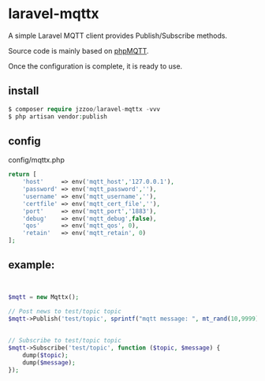 # laravel-mqttx

A simple Laravel MQTT client provides Publish/Subscribe methods.

Source code is mainly based on [phpMQTT](https://github.com/bluerhinos/phpMQTT).

Once the configuration is complete, it is ready to use.

## install 


```php
$ composer require jzzoo/laravel-mqttx -vvv
$ php artisan vendor:publish
```

## config

config/mqttx.php

```php
return [
    'host'     => env('mqtt_host','127.0.0.1'),
    'password' => env('mqtt_password',''),
    'username' => env('mqtt_username',''),
    'certfile' => env('mqtt_cert_file',''),
    'port'     => env('mqtt_port','1883'),
    'debug'    => env('mqtt_debug',false),
    'qos'      => env('mqtt_qos', 0),
    'retain'   => env('mqtt_retain', 0)
];
```

## example: 
```php


$mqtt = new Mqttx();

// Post news to test/topic topic
$mqtt->Publish('test/topic', sprintf("mqtt message: ", mt_rand(10,9999)));
   
   
// Subscribe to test/topic topic       
$mqtt->Subscribe('test/topic', function ($topic, $message) {
    dump($topic);
    dump($message);
});

```
